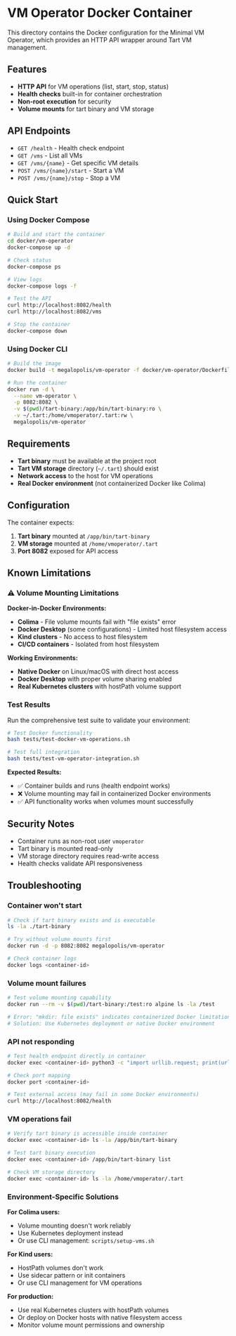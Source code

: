 # VM Operator Docker Container

This directory contains the Docker configuration for the Minimal VM Operator, which provides an HTTP API wrapper around Tart VM management.

## Features

- **HTTP API** for VM operations (list, start, stop, status)
- **Health checks** built-in for container orchestration
- **Non-root execution** for security
- **Volume mounts** for tart binary and VM storage

## API Endpoints

- `GET /health` - Health check endpoint
- `GET /vms` - List all VMs
- `GET /vms/{name}` - Get specific VM details  
- `POST /vms/{name}/start` - Start a VM
- `POST /vms/{name}/stop` - Stop a VM

## Quick Start

### Using Docker Compose

```bash
# Build and start the container
cd docker/vm-operator
docker-compose up -d

# Check status
docker-compose ps

# View logs
docker-compose logs -f

# Test the API
curl http://localhost:8082/health
curl http://localhost:8082/vms

# Stop the container
docker-compose down
```

### Using Docker CLI

```bash
# Build the image
docker build -t megalopolis/vm-operator -f docker/vm-operator/Dockerfile .

# Run the container
docker run -d \
  --name vm-operator \
  -p 8082:8082 \
  -v $(pwd)/tart-binary:/app/bin/tart-binary:ro \
  -v ~/.tart:/home/vmoperator/.tart:rw \
  megalopolis/vm-operator
```

## Requirements

- **Tart binary** must be available at the project root
- **Tart VM storage** directory (`~/.tart`) should exist
- **Network access** to the host for VM operations
- **Real Docker environment** (not containerized Docker like Colima)

## Configuration

The container expects:

1. **Tart binary** mounted at `/app/bin/tart-binary`
2. **VM storage** mounted at `/home/vmoperator/.tart`
3. **Port 8082** exposed for API access

## Known Limitations

### ⚠️ Volume Mounting Limitations

**Docker-in-Docker Environments:**
- **Colima** - File volume mounts fail with "file exists" error
- **Docker Desktop** (some configurations) - Limited host filesystem access
- **Kind clusters** - No access to host filesystem
- **CI/CD containers** - Isolated from host filesystem

**Working Environments:**
- **Native Docker** on Linux/macOS with direct host access
- **Docker Desktop** with proper volume sharing enabled
- **Real Kubernetes clusters** with hostPath volume support

### Test Results

Run the comprehensive test suite to validate your environment:

```bash
# Test Docker functionality
bash tests/test-docker-vm-operations.sh

# Test full integration
bash tests/test-vm-operator-integration.sh
```

**Expected Results:**
- ✅ Container builds and runs (health endpoint works)
- ❌ Volume mounting may fail in containerized Docker environments
- ✅ API functionality works when volumes mount successfully

## Security Notes

- Container runs as non-root user `vmoperator`
- Tart binary is mounted read-only
- VM storage directory requires read-write access
- Health checks validate API responsiveness

## Troubleshooting

### Container won't start
```bash
# Check if tart binary exists and is executable
ls -la ./tart-binary

# Try without volume mounts first
docker run -d -p 8082:8082 megalopolis/vm-operator

# Check container logs
docker logs <container-id>
```

### Volume mount failures
```bash
# Test volume mounting capability
docker run --rm -v $(pwd)/tart-binary:/test:ro alpine ls -la /test

# Error: "mkdir: file exists" indicates containerized Docker limitation
# Solution: Use Kubernetes deployment or native Docker environment
```

### API not responding
```bash
# Test health endpoint directly in container
docker exec <container-id> python3 -c "import urllib.request; print(urllib.request.urlopen('http://localhost:8082/health').read().decode())"

# Check port mapping
docker port <container-id>

# Test external access (may fail in some Docker environments)
curl http://localhost:8082/health
```

### VM operations fail
```bash
# Verify tart binary is accessible inside container
docker exec <container-id> ls -la /app/bin/tart-binary

# Test tart binary execution
docker exec <container-id> /app/bin/tart-binary list

# Check VM storage directory
docker exec <container-id> ls -la /home/vmoperator/.tart
```

### Environment-Specific Solutions

**For Colima users:**
- Volume mounting doesn't work reliably
- Use Kubernetes deployment instead
- Or use CLI management: `scripts/setup-vms.sh`

**For Kind users:**
- HostPath volumes don't work
- Use sidecar pattern or init containers
- Or use CLI management for VM operations

**For production:**
- Use real Kubernetes clusters with hostPath volumes
- Or deploy on Docker hosts with native filesystem access
- Monitor volume mount permissions and ownership